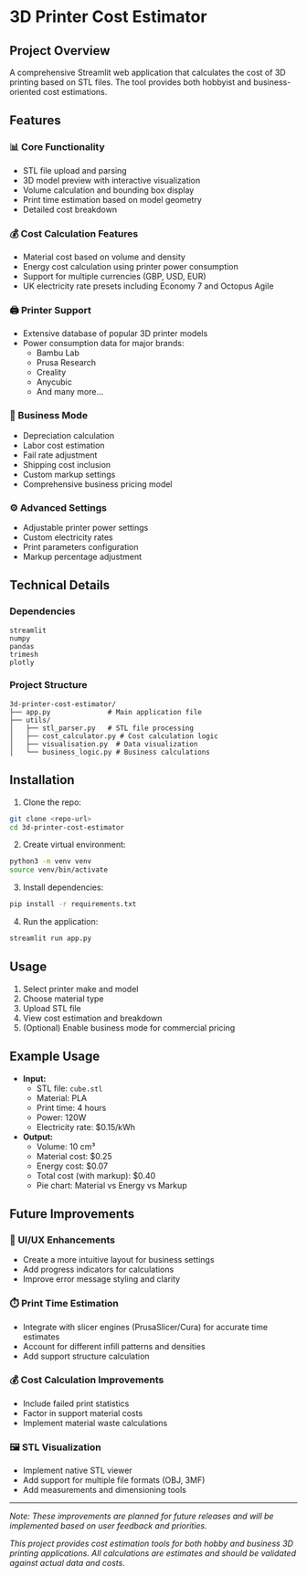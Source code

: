 # 3D Printer Cost Estimator

## Project Overview

A comprehensive Streamlit web application that calculates the cost of 3D printing based on STL files. The tool provides both hobbyist and business-oriented cost estimations.

## Features

### 📊 Core Functionality

- STL file upload and parsing
- 3D model preview with interactive visualization
- Volume calculation and bounding box display
- Print time estimation based on model geometry
- Detailed cost breakdown

### 💰 Cost Calculation Features

- Material cost based on volume and density
- Energy cost calculation using printer power consumption
- Support for multiple currencies (GBP, USD, EUR)
- UK electricity rate presets including Economy 7 and Octopus Agile

### 🖨️ Printer Support

- Extensive database of popular 3D printer models
- Power consumption data for major brands:
  - Bambu Lab
  - Prusa Research
  - Creality
  - Anycubic
  - And many more...

### 🏢 Business Mode

- Depreciation calculation
- Labor cost estimation
- Fail rate adjustment
- Shipping cost inclusion
- Custom markup settings
- Comprehensive business pricing model

### ⚙️ Advanced Settings

- Adjustable printer power settings
- Custom electricity rates
- Print parameters configuration
- Markup percentage adjustment

## Technical Details

### Dependencies

```
streamlit
numpy
pandas
trimesh
plotly
```

### Project Structure

```
3d-printer-cost-estimator/
├── app.py              # Main application file
├── utils/
│   ├── stl_parser.py   # STL file processing
│   ├── cost_calculator.py # Cost calculation logic
│   ├── visualisation.py  # Data visualization
│   └── business_logic.py # Business calculations
```

## Installation

1. Clone the repo:

```bash
git clone <repo-url>
cd 3d-printer-cost-estimator
```

2. Create virtual environment:

```bash
python3 -m venv venv
source venv/bin/activate
```

3. Install dependencies:

```bash
pip install -r requirements.txt
```

4. Run the application:

```bash
streamlit run app.py
```

## Usage

1. Select printer make and model
2. Choose material type
3. Upload STL file
4. View cost estimation and breakdown
5. (Optional) Enable business mode for commercial pricing

## Example Usage

- **Input:**
  - STL file: `cube.stl`
  - Material: PLA
  - Print time: 4 hours
  - Power: 120W
  - Electricity rate: $0.15/kWh
- **Output:**
  - Volume: 10 cm³
  - Material cost: $0.25
  - Energy cost: $0.07
  - Total cost (with markup): $0.40
  - Pie chart: Material vs Energy vs Markup

## Future Improvements

### 🎨 UI/UX Enhancements

- Create a more intuitive layout for business settings
- Add progress indicators for calculations
- Improve error message styling and clarity

### ⏱️ Print Time Estimation

- Integrate with slicer engines (PrusaSlicer/Cura) for accurate time estimates
- Account for different infill patterns and densities
- Add support structure calculation

### 💰 Cost Calculation Improvements

- Include failed print statistics
- Factor in support material costs
- Implement material waste calculations

### 🖼️ STL Visualization

- Implement native STL viewer
- Add support for multiple file formats (OBJ, 3MF)
- Add measurements and dimensioning tools

---

_Note: These improvements are planned for future releases and will be implemented based on user feedback and priorities._

_This project provides cost estimation tools for both hobby and business 3D printing applications. All calculations are estimates and should be validated against actual data and costs._
